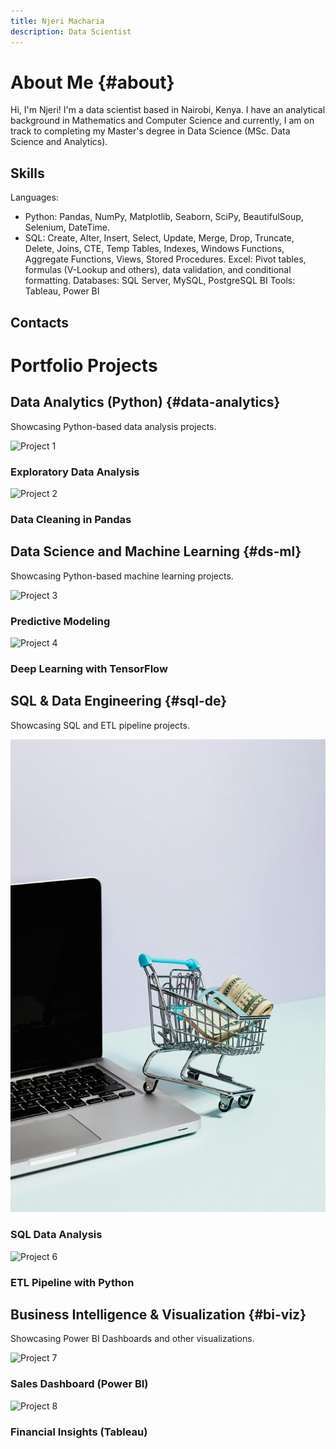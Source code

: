 ```yaml
---
title: Njeri Macharia
description: Data Scientist
---
```


# About Me {#about}
Hi, I'm Njeri!  I'm a data scientist based in Nairobi, Kenya. I have an analytical background in Mathematics and Computer Science and currently, I am on track to completing my Master's degree in Data Science (MSc. Data Science and Analytics).

## Skills

Languages:
- Python: Pandas, NumPy, Matplotlib, Seaborn, SciPy, BeautifulSoup, Selenium, DateTime.
- SQL: Create, Alter, Insert, Select, Update, Merge, Drop, Truncate, Delete, Joins, CTE, Temp Tables, Indexes, Windows Functions, Aggregate Functions, Views, Stored Procedures.
Excel: Pivot tables, formulas (V-Lookup and others), data validation, and conditional formatting.
Databases: SQL Server, MySQL, PostgreSQL
BI Tools: Tableau, Power BI

## Contacts

# Portfolio Projects

## Data Analytics (Python) {#data-analytics}
Showcasing Python-based data analysis projects.

<div class="project-grid">
  <div class="project-tile" onclick="openProject('project1')">
    <img src="assets/images/project1.png" alt="Project 1">
    <h3>Exploratory Data Analysis</h3>
  </div>
  <div class="project-tile" onclick="openProject('project2')">
    <img src="assets/images/project2.png" alt="Project 2">
    <h3>Data Cleaning in Pandas</h3>
  </div>
</div>

## Data Science and Machine Learning {#ds-ml}
Showcasing Python-based machine learning projects.

<div class="project-grid">
  <div class="project-tile" onclick="openProject('project3')">
    <img src="assets/images/project3.png" alt="Project 3">
    <h3>Predictive Modeling</h3>
  </div>
  <div class="project-tile" onclick="openProject('project4')">
    <img src="assets/images/project4.png" alt="Project 4">
    <h3>Deep Learning with TensorFlow</h3>
  </div>
</div>

## SQL & Data Engineering {#sql-de}
Showcasing SQL and ETL pipeline projects.

<div class="project-grid">
  <div class="project-tile" onclick="openProject('project5')">
    <img src="assets/images/project5.png" alt="Project 5">
    <h3>SQL Data Analysis</h3>
  </div>
  <div class="project-tile" onclick="openProject('project6')">
    <img src="assets/images/project6.png" alt="Project 6">
    <h3>ETL Pipeline with Python</h3>
  </div>
</div>

## Business Intelligence & Visualization {#bi-viz}
Showcasing Power BI Dashboards and other visualizations.

<div class="project-grid">
  <div class="project-tile" onclick="openProject('project7')">
    <img src="assets/images/project7.png" alt="Project 7">
    <h3>Sales Dashboard (Power BI)</h3>
  </div>
  <div class="project-tile" onclick="openProject('project8')">
    <img src="assets/images/project8.png" alt="Project 8">
    <h3>Financial Insights (Tableau)</h3>
  </div>
</div>


